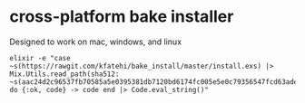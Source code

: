 # cross-platform bake installer

Designed to work on mac, windows, and linux

``` 
elixir -e "case ~s(https://rawgit.com/kfatehi/bake_install/master/install.exs) |> Mix.Utils.read_path(sha512: ~s(aac24d2c96537fb70585a5e0395381db7120bd6174fc005e5e0c79356547fcd63ade50b61377729a4f4271590aca44896ad1184752f1cc64348ca6f48a7ceb92)) do {:ok, code} -> code end |> Code.eval_string()"
```
